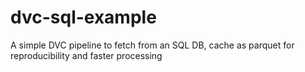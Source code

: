 # dvc-sql-example
A simple DVC pipeline to fetch from an SQL DB, cache as parquet for reproducibility and faster processing
